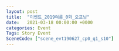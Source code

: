 ```yaml
---
layout: post
title:  "이벤트_2019여름_0화_오프닝"
date:   2021-03-18 00:00:00 +0000
categories: Event
Tags: Story Event
SceneCode: ["scene_evt190627_cp0_q1_s10"]
---
```


